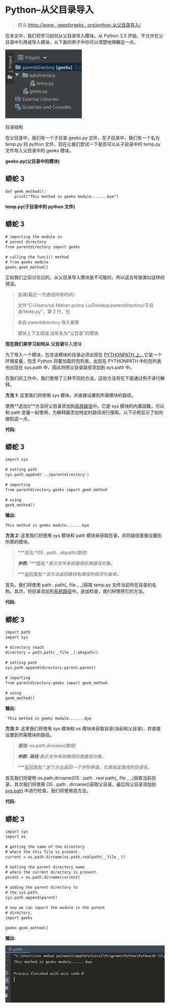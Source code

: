 # Python–从父目录导入

> 原文:[https://www . geesforgeks . org/python-从父目录导入/](https://www.geeksforgeeks.org/python-import-from-parent-directory/)

在本文中，我们将学习如何从父目录导入模块。从 Python 3.3 开始，不允许在父目录中引用或导入模块，从下面的例子中你可以清楚地理解这一点。

![](img/5e297b52c2b34fe3dae3e4b9711a08ce.png)

目录结构

在父目录中，我们有一个子目录 geeks.py 文件，在子目录中，我们有一个名为 temp.py 的 python 文件，现在让我们尝试一下是否可以从子目录中的 temp.py 文件导入父目录中的 geeks 模块。

**geeks.py(父目录中的模块)**

## 蟒蛇 3

```
def geek_method():
    print("This method in geeks module.......bye")
```

**temp.py(子目录中的 python 文件)**

## 蟒蛇 3

```
# importing the module in
# parent directory
from parentdirectory import geeks

# calling the func1() method 
# from geeks module
geeks.geek_method()
```

正如我们之前讨论过的，从父目录导入模块是不可能的，所以这会导致类似这样的错误。

> 追溯(最近一次通话持续时间):
> 
> 文件“C:/Users/sai Mohan pulmo Lu/Desktop/parentdirectory/子目录/temp.py”，第 2 行，在
> 
> 来自 parentdirectory 导入极客
> 
> 模块上下文错误:没有名为“父目录”的模块

**现在我们来学习如何从** **父目录**导入模块

为了导入一个模块，包含该模块的目录必须出现在 [PYTHONPATH 上。](https://www.geeksforgeeks.org/pythonpath-environment-variable-in-python/)它是一个环境变量，包含 Python 将要加载的包列表。出现在 PYTHONPATH 中的包列表也出现在 sys.path 中，因此将把父目录路径添加到 sys.path 中。

在我们的工作中，我们使用了三种不同的方法，这些方法将在下面通过例子进行解释。

**方法 1:** 这里我们将使用 sys 模块，并直接设置到所需模块的路径。

使用**追加()**方法将父目录添加到[系统路径](https://www.geeksforgeeks.org/sys-path-in-python/)中。它是 sys 模块的内置函数，可以和 path 变量一起使用，为解释器添加特定的路径进行搜索。以下示例显示了如何做到这一点。

**代码:**

## 蟒蛇 3

```
import sys

# setting path
sys.path.append('../parentdirectory')

# importing
from parentdirectory.geeks import geek_method

# using
geek_method()
```

**输出:**

```
This method in geeks module.......bye
```

**方法 2:** 这里我们将使用 sys 模块和 path 模块来获取目录，并将路径直接设置到所需的模块。

> ***语法:**OS . path . abpath(路径)*
> 
> ***参数:***
> ***路径:**表示文件系统路径的类路径对象。*
> 
> ***返回类型:**该方法返回路径名路径的规范化版本。*

首先，我们将使用 path . path(_ file _ _)获取 temp.py 文件当前所在目录的名称。其次，将目录添加到[系统路径](https://www.geeksforgeeks.org/sys-path-in-python/)中。追加检查，我们将使用它的方法。

**代码:**

## 蟒蛇 3

```
import path
import sys

# directory reach
directory = path.path(__file__).abspath()

# setting path
sys.path.append(directory.parent.parent)

# importing
from parentdirectory.geeks import geek_method

# using
geek_method()
```

**输出:**

```
 This method in geeks module.......bye
```

**方法 3:** 这里我们将使用 sys 模块和 os 模块来获取目录(当前和父目录)，并直接设置到所需模块的路径。

> ***语法:** os.path.dirname(路径)*
> 
> ***参数:***
> ***路径**:表示文件系统路径的类路径对象。*
> 
> ***返回类型:**这个方法返回一个字符串值，代表指定路径的目录名。*

首先我们将使用 os.path.dirname(OS . path . real path(_ file _ _)获取当前目录，其次我们将使用 OS . path . dirname()获取父目录，最后将父目录添加到 [sys.path](https://www.geeksforgeeks.org/sys-path-in-python/) 中进行检查，我们将使用其方法。

**代码:**

## 蟒蛇 3

```
import sys
import os

# getting the name of the directory
# where the this file is present.
current = os.path.dirname(os.path.realpath(__file__))

# Getting the parent directory name
# where the current directory is present.
parent = os.path.dirname(current)

# adding the parent directory to 
# the sys.path.
sys.path.append(parent)

# now we can import the module in the parent
# directory.
import geeks

geeks.geek_method()
```

**输出:**

![](img/84407a326333f0efc6d2804ae17f2a53.png)